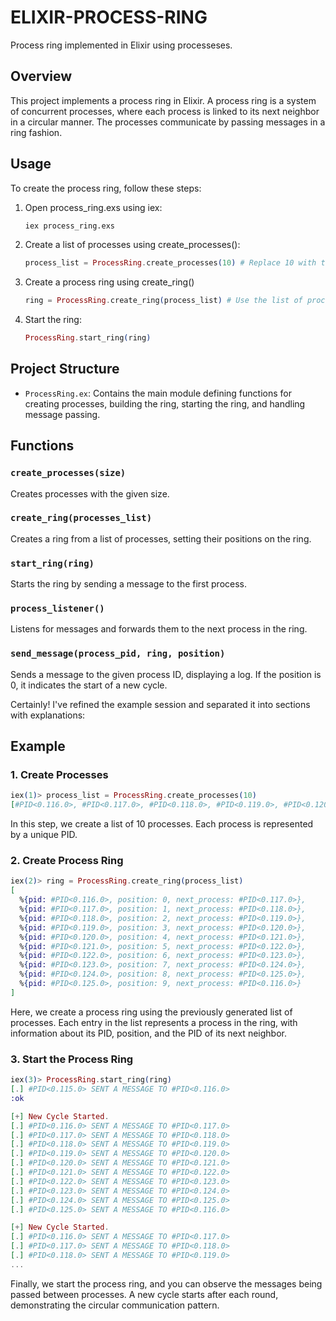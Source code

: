 # ELIXIR-PROCESS-RING

 Process ring implemented in Elixir using processeses. 

## Overview

This project implements a process ring in Elixir. A process ring is a system of concurrent processes, where each process is linked to its next neighbor in a circular manner. The processes communicate by passing messages in a ring fashion.

## Usage

To create the process ring, follow these steps:

1. Open process_ring.exs using iex:

    ```bash
    iex process_ring.exs
    ```

2. Create a list of processes using create_processes():

    ```elixir
    process_list = ProcessRing.create_processes(10) # Replace 10 with the desired number of processes
    ```

3. Create a process ring using create_ring()

    ```elixir
    ring = ProcessRing.create_ring(process_list) # Use the list of processes created previously
    ```

4. Start the ring:

    ```elixir
    ProcessRing.start_ring(ring)
    ```

## Project Structure

- `ProcessRing.ex`: Contains the main module defining functions for creating processes, building the ring, starting the ring, and handling message passing.

## Functions

### `create_processes(size)`

Creates processes with the given size.

### `create_ring(processes_list)`

Creates a ring from a list of processes, setting their positions on the ring.

### `start_ring(ring)`

Starts the ring by sending a message to the first process.

### `process_listener()`

Listens for messages and forwards them to the next process in the ring.

### `send_message(process_pid, ring, position)`

Sends a message to the given process ID, displaying a log. If the position is 0, it indicates the start of a new cycle.

Certainly! I've refined the example session and separated it into sections with explanations:

## Example

### 1. Create Processes

```elixir
iex(1)> process_list = ProcessRing.create_processes(10)
[#PID<0.116.0>, #PID<0.117.0>, #PID<0.118.0>, #PID<0.119.0>, #PID<0.120.0>, #PID<0.121.0>, #PID<0.122.0>, #PID<0.123.0>, #PID<0.124.0>, #PID<0.125.0>]
```

In this step, we create a list of 10 processes. Each process is represented by a unique PID.

### 2. Create Process Ring

```elixir
iex(2)> ring = ProcessRing.create_ring(process_list)
[
  %{pid: #PID<0.116.0>, position: 0, next_process: #PID<0.117.0>},
  %{pid: #PID<0.117.0>, position: 1, next_process: #PID<0.118.0>},
  %{pid: #PID<0.118.0>, position: 2, next_process: #PID<0.119.0>},
  %{pid: #PID<0.119.0>, position: 3, next_process: #PID<0.120.0>},
  %{pid: #PID<0.120.0>, position: 4, next_process: #PID<0.121.0>},
  %{pid: #PID<0.121.0>, position: 5, next_process: #PID<0.122.0>},
  %{pid: #PID<0.122.0>, position: 6, next_process: #PID<0.123.0>},
  %{pid: #PID<0.123.0>, position: 7, next_process: #PID<0.124.0>},
  %{pid: #PID<0.124.0>, position: 8, next_process: #PID<0.125.0>},
  %{pid: #PID<0.125.0>, position: 9, next_process: #PID<0.116.0>}
]
```

Here, we create a process ring using the previously generated list of processes. Each entry in the list represents a process in the ring, with information about its PID, position, and the PID of its next neighbor.

### 3. Start the Process Ring

```elixir
iex(3)> ProcessRing.start_ring(ring)
[.] #PID<0.115.0> SENT A MESSAGE TO #PID<0.116.0>
:ok

[+] New Cycle Started.
[.] #PID<0.116.0> SENT A MESSAGE TO #PID<0.117.0>
[.] #PID<0.117.0> SENT A MESSAGE TO #PID<0.118.0>
[.] #PID<0.118.0> SENT A MESSAGE TO #PID<0.119.0>
[.] #PID<0.119.0> SENT A MESSAGE TO #PID<0.120.0>
[.] #PID<0.120.0> SENT A MESSAGE TO #PID<0.121.0>
[.] #PID<0.121.0> SENT A MESSAGE TO #PID<0.122.0>
[.] #PID<0.122.0> SENT A MESSAGE TO #PID<0.123.0>
[.] #PID<0.123.0> SENT A MESSAGE TO #PID<0.124.0>
[.] #PID<0.124.0> SENT A MESSAGE TO #PID<0.125.0>
[.] #PID<0.125.0> SENT A MESSAGE TO #PID<0.116.0>

[+] New Cycle Started.
[.] #PID<0.116.0> SENT A MESSAGE TO #PID<0.117.0>
[.] #PID<0.117.0> SENT A MESSAGE TO #PID<0.118.0>
[.] #PID<0.118.0> SENT A MESSAGE TO #PID<0.119.0>
...
```

Finally, we start the process ring, and you can observe the messages being passed between processes. A new cycle starts after each round, demonstrating the circular communication pattern.